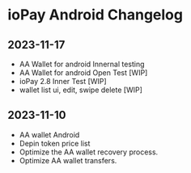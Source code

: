 # ioPay Android Changelog

## 2023-11-17
- AA Wallet for android Innernal testing
- AA Wallet for android Open Test [WIP]
- ioPay 2.8 Inner Test [WIP]
- wallet list ui, edit, swipe delete [WIP]



## 2023-11-10

- AA wallet Android
- Depin token price list
- Optimize the AA wallet recovery process.
- Optimize AA wallet transfers.
  
